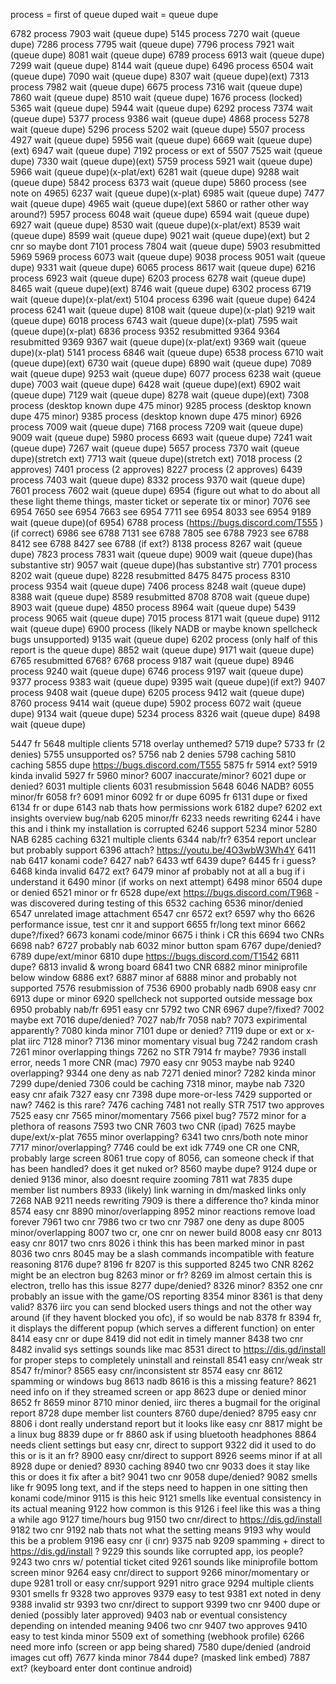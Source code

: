 process = first of queue duped
wait = queue dupe


6782 process
7903 wait (queue dupe)
5145 process
7270 wait (queue dupe)
7286 process
7795 wait (queue dupe)
7796 process
7921 wait (queue dupe)
8081 wait (queue dupe)
6789 process
6913 wait (queue dupe)
7299 wait (queue dupe)
8144 wait (queue dupe)
6496 process
6504 wait (queue dupe)
7090 wait (queue dupe)
8307 wait (queue dupe)(ext)
7313 process
7982 wait (queue dupe)
6675 process
7316 wait (queue dupe)
7860 wait (queue dupe)
8510 wait (queue dupe)
1676 process (locked)
5365 wait (queue dupe)
5944 wait (queue dupe)
6292 process
7374 wait (queue dupe)
5377 process
9386 wait (queue dupe)
4868 process
5278 wait (queue dupe)
5296 process
5202 wait (queue dupe)
5507 process
4927 wait (queue dupe)
5956 wait (queue dupe)
6669 wait (queue dupe)(ext)
6947 wait (queue dupe)
7192 process or ext of 5507
7525 wait (queue dupe)
7330 wait (queue dupe)(ext)
5759 process
5921 wait (queue dupe)
5966 wait (queue dupe)(x-plat/ext)
6281 wait (queue dupe)
9288 wait (queue dupe)
5842 process
6373 wait (queue dupe)
5860 process (see note on 4965)
6237 wait (queue dupe)(x-plat)
6985 wait (queue dupe)
7477 wait (queue dupe)
4965 wait (queue dupe)(ext 5860 or rather other way around?)
5957 process
6048 wait (queue dupe)
6594 wait (queue dupe)
6927 wait (queue dupe)
8530 wait (queue dupe)(x-plat/ext)
8539 wait (queue dupe)
8599 wait (queue dupe)
9021 wait (queue dupe)(ext) but 2 cnr so maybe dont
7101 process
7804 wait (queue dupe)
5903 resubmitted 5969
5969 process
6073 wait (queue dupe)
9038 process
9051 wait (queue dupe)
9331 wait (queue dupe)
6065 process
8617 wait (queue dupe)
6216 process
6923 wait (queue dupe)
6203 process
6278 wait (queue dupe)
8465 wait (queue dupe)(ext)
8746 wait (queue dupe)
6302 process
6719 wait (queue dupe)(x-plat/ext)
5104 process
6396 wait (queue dupe)
6424 process
6241 wait (queue dupe)
8108 wait (queue dupe)(x-plat)
9219 wait (queue dupe)
6018 process
6743 wait (queue dupe)(x-plat)
7595 wait (queue dupe)(x-plat)
6836 process
9352 resubmitted 9364
9364 resubmitted 9369
9367 wait (queue dupe)(x-plat/ext)
9369 wait (queue dupe)(x-plat)
5141 process
6846 wait (queue dupe)
6538 process
6710 wait (queue dupe)(ext)
6730 wait (queue dupe)
6890 wait (queue dupe)
7089 wait (queue dupe)
9253 wait (queue dupe)
6077 process
6238 wait (queue dupe)
7003 wait (queue dupe)
6428 wait (queue dupe)(ext)
6902 wait (queue dupe)
7129 wait (queue dupe)
8278 wait (queue dupe)(ext)
7308 process (desktop known dupe 475 minor)
9285 process (desktop known dupe 475 minor)
9385 process (desktop known dupe 475 minor)
6926 process
7009 wait (queue dupe)
7168 process
7209 wait (queue dupe)
9009 wait (queue dupe)
5980 process
6693 wait (queue dupe)
7241 wait (queue dupe)
7267 wait (queue dupe)
5657 process
7370 wait (queue dupe)(stretch ext)
7713 wait (queue dupe)(stretch ext)
7018 process (2 approves)
7401 process (2 approves)
8227 process (2 approves)
6439 process
7403 wait (queue dupe)
8332 process
9370 wait (queue dupe)
7601 process
7602 wait (queue dupe)
6954 (figure out what to do about all these light theme things, master ticket or seperate tix or minor)
7076 see 6954
7650 see 6954
7663 see 6954
7711 see 6954
8033 see 6954
9189 wait (queue dupe)(of 6954)
6788 process (https://bugs.discord.com/T555 )(if correct)
6986 see 6788
7131 see 6788
7805 see 6788
7923 see 6788
8412 see 6788
8427 see 6788 (if ext?)
8138 process
8267 wait (queue dupe)
7823 process
7831 wait (queue dupe)
9009 wait (queue dupe)(has substantive str)
9057 wait (queue dupe)(has substantive str)
7701 process
8202 wait (queue dupe)
8228 resubmitted 8475
8475 process
8310 process
9354 wait (queue dupe)
7406 process
8248 wait (queue dupe)
8388 wait (queue dupe)
8589 resubmitted 8708
8708 wait (queue dupe)
8903 wait (queue dupe)
4850 process
8964 wait (queue dupe)
5439 process
9065 wait (queue dupe)
7015 process
8171 wait (queue dupe)
9112 wait (queue dupe)
6900 process (likely NADB or maybe known spellcheck bugs unsupported)
9135 wait (queue dupe)
6202 process (only half of this report is the queue dupe)
8852 wait (queue dupe)
9171 wait (queue dupe)
6765 resubmitted 6768?
6768 process
9187 wait (queue dupe)
8946 process
9240 wait (queue dupe)
6746 process
9197 wait (queue dupe)
9377 process
9383 wait (queue dupe)
9395 wait (queue dupe)(if ext?)
9407 process
9408 wait (queue dupe)
6205 process
9412 wait (queue dupe)
8760 process
9414 wait (queue dupe)
5902 process
6072 wait (queue dupe)
9134 wait (queue dupe)
5234 process
8326 wait (queue dupe)
8498 wait (queue dupe)

5447 fr
5648 multiple clients
5718 overlay unthemed?
5719 dupe?
5733 fr (2 denies)
5755 unsupported os?
5756 nab 2 denies
5798 caching
5810 caching
5855 dupe https://bugs.discord.com/T555
5875 fr
5914 ext?
5919 kinda invalid
5927 fr
5960 minor?
6007 inaccurate/minor?
6021 dupe or denied?
6031 multiple clients
6031 resubmission 5648
6046 NADB?
6055 minor/fr
6058 fr?
6091 minor
6092 fr or dupe
6095 fr
6131 dupe or fixed
6134 fr or dupe
6143 nab thats how permissions work
6182 dupe?
6202 ext insights overview bug/nab
6205 minor/fr
6233 needs rewriting
6244 i have this and i think my installation is corrupted
6246 support
5234 minor
5280 NAB
6285 caching
6321 multiple clients
6344 nab/fr?
6354 report unclear but probably support
6396 attach? https://youtu.be/4O3wbW3Wh4Y 
6411 nab
6417 konami code?
6427 nab?
6433 wtf
6439 dupe?
6445 fr i guess?
6468 kinda invalid
6472 ext?
6479 minor af probably not at all a bug if i understand it
6490 minor (if works on next attempt)
6498 minor
6504 dupe or denied
6521 minor or fr
6528 dupe/ext https://bugs.discord.com/T968 - was discovered during testing of this
6532 caching
6536 minor/denied
6547 unrelated image attachment
6547 cnr
6572 ext?
6597 why tho
6626 performance issue, test cnr it and support
6655 fr/long text minor
6662 dupe?/fixed?
6673 konami code/minor
6675 i think i CR this
6694 two CNRs
6698 nab?
6727 probably nab
6032 minor button spam
6767 dupe/denied?
6789 dupe/ext/minor
6810 dupe https://bugs.discord.com/T1542
6811 dupe?
6813 invalid & wrong board
6841 two CNR
6882 minor miniprofile below window
6886 ext?
6887 minor af
6888 minor and probably not supported
7576 resubmission of 7536
6900 probably nadb
6908 easy cnr
6913 dupe or minor
6920 spellcheck not supported outside message box
6950 probably nab/fr
6951 easy cnr
5792 two CNR
6967 dupe?/fixed?
7002 maybe ext
7016 dupe/denied?
7027 nab/fr
7058 nab?
7073 expirimental apparently?
7080 kinda minor
7101 dupe or denied?
7119 dupe or ext or x-plat iirc
7128 minor?
7136 minor momentary visual bug
7242 random crash
7261 minor overlapping things
7262 no STR
7914 fr maybe?
7936 install error, needs 1 more CNR (mac)
7970 easy cnr
9053 maybe nab
9240 overlapping?
9344 one deny as nab
7271 denied minor?
7282 kinda minor
7299 dupe/denied
7306 could be caching
7318 minor, maybe nab
7320 easy cnr afaik
7327 easy cnr
7398 dupe more-or-less
7429 supported or naw?
7462 is this rare?
7476 caching
7481 not really STR
7517 two approves
7525 easy cnr
7565 minor/momentary
7566 pixel bug?
7572 minor for a plethora of reasons
7593 two CNR
7603 two CNR (ipad)
7625 maybe dupe/ext/x-plat
7655 minor overlapping?
6341 two cnrs/both note minor
7717 minor/overlapping?
7746 could be ext idk
7749 one CR one CNR, probably large screen
8061 true copy of 8056, can someone check if that has been handled? does it get nuked or?
8560 maybe dupe?
9124 dupe or denied
9136 minor, also doesnt require zooming
7811 wat
7835 dupe member list numbers
8933 (likely) link warning in dm/masked links only
7268 NAB
9211 needs rewriting
7909 is there a difference tho? kinda minor
8574 easy cnr
8890 minor/overlapping
8952 minor reactions remove load forever
7961 two cnr
7986 two cr two cnr
7987 one deny as dupe
8005 minor/overlapping
8007 two cr, one cnr on newer build
8008 easy cnr
8013 easy cnr
8017 two cnrs
8026 i think this has been marked minor in past
8036 two cnrs
8045 may be a slash commands incompatible with feature reasoning
8176 dupe?
8196 fr
8207 is this supported
8245 two CNR
8262 might be an electron bug
8263 minor or fr?
8269 im almost certain this is electron, trello has this issue
8277 dupe/denied?
8326 minor?
8352 one cnr probably an issue with the game/OS reporting
8354 minor
8361 is that deny valid?
8376 iirc you can send blocked users things and not the other way around (if they havent blocked you ofc), if so would be nab
8378 fr
8394 fr, it displays the different popup (which serves a different function) on enter
8414 easy cnr or dupe
8419 did not edit in timely manner
8438 two cnr
8482 invalid sys settings sounds like mac
8531 direct to https://dis.gd/install for proper steps to completely uninstall and reinstall
8541 easy cnr/weak str
8547 fr/minor?
8565 easy cnr/inconsistent str
8574 easy cnr
8612 spamming or windows bug
8613 nadb
8616 is this a missing feature?
8621 need info on if they streamed screen or app
8623 dupe or denied minor
8652 fr
8659 minor
8710 minor denied, iirc theres a bugmail for the original report
8728 dupe member list counters
8760 dupe/denied?
8795 easy cnr
8806 i dont really understand report but it looks like easy cnr
8817 might be a linux bug
8839 dupe or fr
8860 ask if using bluetooth headphones
8864 needs client settings but easy cnr, direct to support
9322 did it used to do this or is it an fr?
8900 easy cnr/direct to support
8926 seems minor if at all
8928 dupe or denied?
8930 caching
8940 two cnr
9033 does it stay like this or does it fix after a bit?
9041 two cnr
9058 dupe/denied?
9082 smells like fr
9095 long text, and if the steps need to happen in one sitting then konami code/minor
9115 is this heic
9121 smells like eventual consistency in its actual meaning
9122 how common is this
9126 i feel like this was a thing a while ago
9127 time/hours bug
9150 two cnr/direct to https://dis.gd/install
9182 two cnr
9192 nab thats not what the setting means
9193 why would this be a problem
9196 easy cnr (i cnr)
9375 nab
9209 spamming + direct to https://dis.gd/install ?
9229 this sounds like corrupted app, ios people?
9243 two cnrs w/ potential ticket cited
9261 sounds like miniprofile bottom screen minor
9264 easy cnr/direct to support
9266 minor/momentary or dupe
9281 troll or easy cnr/support
9291 nitro grace
9294 multiple clients
9301 smells fr
9328 two approves
9379 easy to test
9381 ext noted in deny
9388 invalid str
9393 two cnr/direct to support
9399 two cnr
9400 dupe or denied (possibly later approved)
9403 nab or eventual consistency depending on intended meaning
9406 two cnr
9407 two approves
9410 easy to test kinda minor
5509 ext of something (webhook profile)
6266 need more info (screen or app being shared)
7580 dupe/denied (android images cut off)
7677 kinda minor
7844 dupe? (masked link embed)
7887 ext? (keyboard enter dont continue android)

